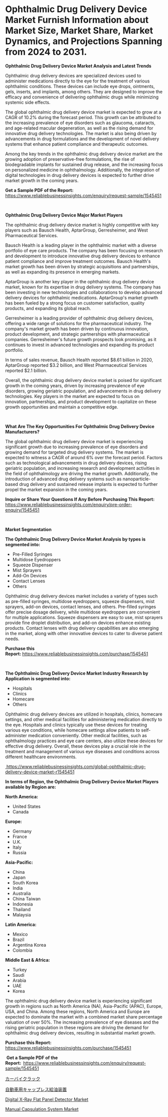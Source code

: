 <p><h1>Ophthalmic Drug Delivery Device Market Furnish Information about Market Size, Market Share, Market Dynamics, and Projections Spanning from 2024 to 2031.</h1></p><p><strong>Ophthalmic Drug Delivery Device Market Analysis and Latest Trends</strong></p>
<p><p>Ophthalmic drug delivery devices are specialized devices used to administer medications directly to the eye for the treatment of various ophthalmic conditions. These devices can include eye drops, ointments, gels, inserts, and implants, among others. They are designed to improve the efficacy and convenience of delivering ophthalmic drugs while minimizing systemic side effects.</p><p>The global ophthalmic drug delivery device market is expected to grow at a CAGR of 10.2% during the forecast period. This growth can be attributed to the increasing prevalence of eye disorders such as glaucoma, cataracts, and age-related macular degeneration, as well as the rising demand for innovative drug delivery technologies. The market is also being driven by advancements in drug formulations and the development of novel delivery systems that enhance patient compliance and therapeutic outcomes.</p><p>Among the key trends in the ophthalmic drug delivery device market are the growing adoption of preservative-free formulations, the rise of biodegradable implants for sustained drug release, and the increasing focus on personalized medicine in ophthalmology. Additionally, the integration of digital technologies in drug delivery devices is expected to further drive market growth in the coming years.</p></p>
<p><strong>Get a Sample PDF of the Report:&nbsp;</strong> <a href="https://www.reliablebusinessinsights.com/enquiry/request-sample/1545451">https://www.reliablebusinessinsights.com/enquiry/request-sample/1545451</a></p>
<p>&nbsp;</p>
<p><strong>Ophthalmic Drug Delivery Device Major Market Players</strong></p>
<p><p>The ophthalmic drug delivery device market is highly competitive with key players such as Bausch Health, AptarGroup, Gerresheimer, and West Pharmaceutical Services. </p><p>Bausch Health is a leading player in the ophthalmic market with a diverse portfolio of eye care products. The company has been focusing on research and development to introduce innovative drug delivery devices to enhance patient compliance and improve treatment outcomes. Bausch Health's market growth has been driven by strategic acquisitions and partnerships, as well as expanding its presence in emerging markets.</p><p>AptarGroup is another key player in the ophthalmic drug delivery device market, known for its expertise in drug delivery systems. The company has been investing in new technologies and collaborations to develop advanced delivery devices for ophthalmic medications. AptarGroup's market growth has been fueled by a strong focus on customer satisfaction, quality products, and expanding its global reach.</p><p>Gerresheimer is a leading provider of ophthalmic drug delivery devices, offering a wide range of solutions for the pharmaceutical industry. The company's market growth has been driven by continuous innovation, product development, and strategic partnerships with pharmaceutical companies. Gerresheimer's future growth prospects look promising, as it continues to invest in advanced technologies and expanding its product portfolio.</p><p>In terms of sales revenue, Bausch Health reported $8.61 billion in 2020, AptarGroup reported $3.2 billion, and West Pharmaceutical Services reported $2.1 billion.</p><p>Overall, the ophthalmic drug delivery device market is poised for significant growth in the coming years, driven by increasing prevalence of eye disorders, growing geriatric population, and advancements in drug delivery technologies. Key players in the market are expected to focus on innovation, partnerships, and product development to capitalize on these growth opportunities and maintain a competitive edge.</p></p>
<p>&nbsp;</p>
<p><strong>What Are The Key Opportunities For Ophthalmic Drug Delivery Device Manufacturers?</strong></p>
<p><p>The global ophthalmic drug delivery device market is experiencing significant growth due to increasing prevalence of eye disorders and growing demand for targeted drug delivery systems. The market is expected to witness a CAGR of around 6% over the forecast period. Factors such as technological advancements in drug delivery devices, rising geriatric population, and increasing research and development activities in the field of ophthalmology are driving the market growth. Additionally, the introduction of advanced drug delivery systems such as nanoparticle-based drug delivery and sustained release implants is expected to further propel the market expansion in the coming years.</p></p>
<p><strong>Inquire or Share Your Questions If Any Before Purchasing This Report:</strong> <a href="https://www.reliablebusinessinsights.com/enquiry/pre-order-enquiry/1545451">https://www.reliablebusinessinsights.com/enquiry/pre-order-enquiry/1545451</a></p>
<p>&nbsp;</p>
<p><strong>Market Segmentation</strong></p>
<p><strong>The Ophthalmic Drug Delivery Device Market Analysis by types is segmented into:</strong></p>
<p><ul><li>Pre-Filled Syringes</li><li>Multidose Eyedroppers</li><li>Squeeze Dispenser</li><li>Mist Sprayers</li><li>Add-On Devices</li><li>Contact Lenses</li><li>Others</li></ul></p>
<p><p>Ophthalmic drug delivery devices market includes a variety of types such as pre-filled syringes, multidose eyedroppers, squeeze dispensers, mist sprayers, add-on devices, contact lenses, and others. Pre-filled syringes offer precise dosage delivery, while multidose eyedroppers are convenient for multiple applications. Squeeze dispensers are easy to use, mist sprayers provide fine droplet distribution, and add-on devices enhance existing products. Contact lenses with drug delivery capabilities are also emerging in the market, along with other innovative devices to cater to diverse patient needs.</p></p>
<p><strong>Purchase this Report:&nbsp;</strong><a href="https://www.reliablebusinessinsights.com/purchase/1545451">https://www.reliablebusinessinsights.com/purchase/1545451</a></p>
<p>&nbsp;</p>
<p><strong>The Ophthalmic Drug Delivery Device Market Industry Research by Application is segmented into:</strong></p>
<p><ul><li>Hospitals</li><li>Clinics</li><li>Homecare</li><li>Others</li></ul></p>
<p><p>Ophthalmic drug delivery devices are utilized in hospitals, clinics, homecare settings, and other medical facilities for administering medication directly to the eye. Hospitals and clinics typically use these devices for treating various eye conditions, while homecare settings allow patients to self-administer medication conveniently. Other medical facilities, such as ophthalmology practices and eye care centers, also utilize these devices for effective drug delivery. Overall, these devices play a crucial role in the treatment and management of various eye diseases and conditions across different healthcare environments.</p></p>
<p><a href="https://www.reliablebusinessinsights.com/global-ophthalmic-drug-delivery-device-market-r1545451">&nbsp;https://www.reliablebusinessinsights.com/global-ophthalmic-drug-delivery-device-market-r1545451</a></p>
<p><strong>In terms of Region, the Ophthalmic Drug Delivery Device Market Players available by Region are:</strong></p>
<p>
    <p> <strong> North America: </strong>
        <ul>
            <li>United States</li>
            <li>Canada</li>
        </ul>
        </p> 
    <p> <strong> Europe: </strong>
        <ul>
            <li>Germany</li>
            <li>France</li>
            <li>U.K.</li>
            <li>Italy</li>
            <li>Russia</li>
        </ul>
        </p> 
    <p> <strong> Asia-Pacific: </strong>
        <ul>
            <li>China</li>
            <li>Japan</li>
            <li>South Korea</li>
            <li>India</li>
            <li>Australia</li>
            <li>China Taiwan</li>
            <li>Indonesia</li>
            <li>Thailand</li>
            <li>Malaysia</li>
        </ul>
        </p> 
    <p> <strong> Latin America: </strong>
        <ul>
            <li>Mexico</li>
            <li>Brazil</li>
            <li>Argentina Korea</li>
            <li>Colombia</li>
        </ul>
        </p> 
    <p> <strong> Middle East & Africa: </strong>
        <ul>
            <li>Turkey</li>
            <li>Saudi</li>
            <li>Arabia</li>
            <li>UAE</li>
            <li>Korea</li>
        </ul>
    </p>
    </p>
<p><p>The ophthalmic drug delivery device market is experiencing significant growth in regions such as North America (NA), Asia-Pacific (APAC), Europe, USA, and China. Among these regions, North America and Europe are expected to dominate the market with a combined market share percentage valuation of over 50%. The increasing prevalence of eye diseases and the rising geriatric population in these regions are driving the demand for ophthalmic drug delivery devices, resulting in substantial market growth.</p></p>
<p><strong>Purchase this Report: </strong><a href="https://www.reliablebusinessinsights.com/purchase/1545451">https://www.reliablebusinessinsights.com/purchase/1545451</a></p>
<p>&nbsp;<strong>Get a Sample PDF of the Report:&nbsp;&nbsp;</strong><a href="https://www.reliablebusinessinsights.com/enquiry/request-sample/1545451">https://www.reliablebusinessinsights.com/enquiry/request-sample/1545451</a></p>
<p><strong></strong></p>
<p><p><a href="https://github.com/kegley4963/Market-Research-Report-List-2/blob/main/2045971169288.md">カーバイクラック</a></p><p><a href="https://github.com/LuzHills1972/Market-Research-Report-List-1/blob/main/2290078169289.md">自動車用キャップレス給油装置</a></p><p><a href="https://github.com/sarohimweaach77/Market-Research-Report-List-1/blob/main/digital-x-ray-flat-panel-detector-market.md">Digital X-Ray Flat Panel Detector Market</a></p><p><a href="https://github.com/ajiariaa/Market-Research-Report-List-1/blob/main/manual-capsulation-system-market.md">Manual Capsulation System Market</a></p></p>